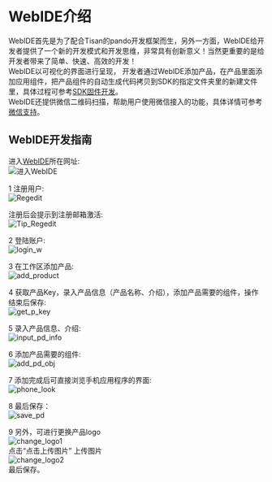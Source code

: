 # WebIDE介绍
WebIDE首先是为了配合Tisan的pando开发框架而生，另外一方面，WebIDE给开发者提供了一个新的开发模式和开发思维，非常具有创新意义！当然更重要的是给开发者带来了简单、快速、高效的开发！  
WebIDE以可视化的界面进行呈现， 开发者通过WebIDE添加产品，在产品里面添加应用组件，把产品组件的自动生成代码拷贝到SDK的指定文件夹里的新建文件里，具体过程可参考[SDK固件开发](firmware.md)。   
WebIDE还提供微信二维码扫描，帮助用户使用微信接入的功能，具体详情可参考[微信支持](wechat-support.md)。  
 

## WebIDE开发指南  
  
进入[WebIDE](http://tisan.pandocloud.com)所在网址:  
![进入WebIDE](image/w_main.png)  

1 注册用户:  
![Regedit](image/w_regedit.png)     

注册后会提示到注册邮箱激活:    
![Tip_Regedit](image/w_regedit1.png)    

2 登陆账户:  
![login_w](image/w_login.png)     

3 在工作区添加产品:  
![add_product](image/w_add_p0.png)  

4 获取产品Key，录入产品信息（产品名称、介绍），添加产品需要的组件，操作结束后保存:  
![get_p_key](image/work_addp1.png)    

5 录入产品信息、介绍:  
![input_pd_info](image/work_addp2.png)    

6 添加产品需要的组件:  
![add_pd_obj](image/work_addp3.png)   

7 添加完成后可直接浏览手机应用程序的界面:   
![phone_look](image/work_addp5.png)   

8 最后保存：    
![save_pd](image/work_addp7.png)  

9 另外，可进行更换产品logo  
![change_logo1](image/work_addn1.png)  
点击“点击上传图片”  上传图片  
![change_logo2](image/work_addn2.png)  
最后保存。  